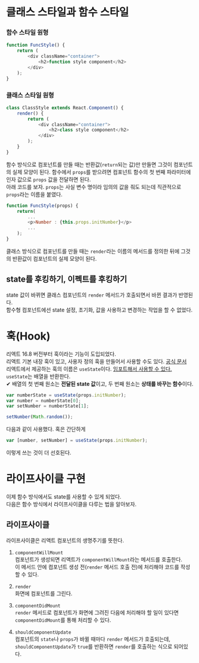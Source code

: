 # **클래스 스타일과 함수 스타일**
### 함수 스타일 원형
```js
function FuncStyle() {
    return (
        <div className="container">
            <h2>function style component</h2>
        </div>
    );
}
```
### 클래스 스타일 원형
```js
class ClassStyle extends React.Component() {
    render() {
        return (
            <div className="container">
                <h2>class style component</h2>
            </div>
        );
    }
}
```
함수 방식으로 컴포넌트를 만들 때는 반환값(`return`되는 값)만 만들면 그것이 컴포넌트의 실제 모양이 된다. 함수에서 `props`를 받으려면 컴포넌트 함수의 첫 번째 파라미터에 인자 값으로 `props` 값을 전달하면 된다.  
아래 코드를 보자. `props`는 사실 변수 명이라 임의의 값을 줘도 되는데 직관적으로 `props`라는 이름을 붙였다.
```js
function FuncStyle(props) {
    return(
        ...
        <p>Number : {this.props.initNumber}</p>
        ...
    );
}
```
클래스 방식으로 컴포넌트를 만들 때는 `render`라는 이름의 메서드를 정의한 뒤에 그것의 반환값이 컴포넌트의 실제 모양이 된다.

## state를 후킹하기, 이펙트를 후킹하기
state 값이 바뀌면 클래스 컴포넌트의 `render` 메서드가 호출되면서 바뀐 결과가 반영된다.  
함수형 컴포넌트에선 state 설정, 초기화, 값을 사용하고 변경하는 작업을 할 수 없었다.  

# 훅(Hook)
리액트 16.8 버전부터 훅이라는 기능이 도입되었다.  
리액트 기본 내장 훅이 있고, 사용자 정의 훅을 만들어서 사용할 수도 있다. [공식 문서](https://ko.reactjs.org/docs/hooks-intro.html)  
리액트에서 제공하는 훅의 이름은 `useState`이다. <u>임포트해서 사용할 수 있다.</u> `useState`는 배열을 반환한다.  
✔ 배열의 첫 번째 원소는 **전달된 state 값**이고, 두 번째 원소는 **상태를 바꾸는 함수**이다.
```js
var numberState = useState(props.initNumber);
var number = numberState[0];
var setNumber = numberState[1];

setNumber(Math.random());
```
다음과 같이 사용했다. 혹은 간단하게  
```js
var [number, setNumber] = useState(props.initNumber);
```
이렇게 쓰는 것이 더 선호된다.  

# 라이프사이클 구현
이제 함수 방식에서도 state를 사용할 수 있게 되었다.  
다음은 함수 방식에서 라이프사이클을 다루는 법을 알아보자.  

## 라이프사이클
라이프사이클은 리액트 컴포넌트의 생명주기를 뜻한다.

1. `componentWillMount`  
컴포넌트가 생성되면 리액트가 `componentWillMount`라는 메서드를 호출한다.  
이 메서드 안에 컴포넌트 생성 전(`render` 메서드 호출 전)에 처리해야 코드를 작성할 수 있다.

2. `render`  
화면에 컴포넌트를 그린다.

3. `componentDidMount`  
`render` 메서드로 컴포넌트가 화면에 그려진 다음에 처리해야 할 일이 있다면 `componentDidMount`를 통해 처리할 수 있다.

4. `shouldComponentUpdate`  
컴포넌트의 `state`나 `props`가 바뀔 때마다 `render` 메서드가 호출되는데, `shouldComponentUpdate`가 `true`를 반환하면 `render`를 호출하는 식으로 되어있다.
